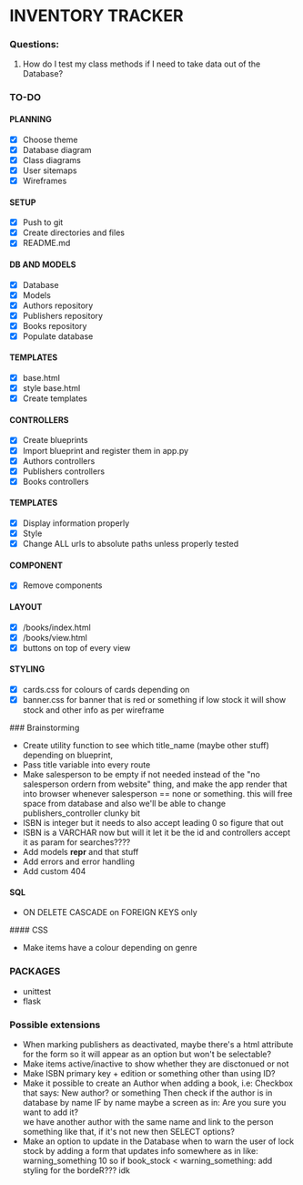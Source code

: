 # INVENTORY TRACKER

### Questions:

1. How do I test my class methods if I need to take data out of the Database?

### TO-DO

#### PLANNING
- [x] Choose theme
- [x] Database diagram
- [x] Class diagrams
- [x] User sitemaps
- [x] Wireframes

#### SETUP
- [x] Push to git
- [x] Create directories and files
- [x] README.md

#### DB AND MODELS
- [x] Database
- [x] Models
- [x] Authors repository
- [x] Publishers repository
- [x] Books repository
- [x] Populate database

#### TEMPLATES
- [x] base.html
- [x] style base.html
- [x] Create templates

####  CONTROLLERS
- [x] Create blueprints
- [x] Import blueprint and register them in app.py
- [x] Authors controllers
- [x] Publishers controllers
- [x] Books controllers

#### TEMPLATES
- [x] Display information properly
- [x] Style
- [x] Change ALL urls to absolute paths unless properly tested

#### COMPONENT
- [x] Remove components

#### LAYOUT
- [x] /books/index.html
- [x] /books/view.html
- [x] buttons on top of every view

#### STYLING
- [x] cards.css for colours of cards depending on 
- [x] banner.css for banner that is red or something if low stock it will show stock and other info as per wireframe

### Brainstorming

- Create utility function to see which title_name (maybe other stuff)
depending on blueprint,
- Pass title variable into every route
- Make salesperson to be empty if not needed instead of the "no salesperson
ordern from website" thing, and make the app render that into browser 
whenever salesperson == none or something. this will free space from database
and also we'll be able to change publishers_controller clunky bit
- ISBN is integer but it needs to also accept leading 0 so figure that out
- ISBN is a VARCHAR now but will it let it be the id and controllers
accept it as param for searches????
- Add models __repr__ and that stuff
- Add errors and error handling
- Add custom 404

#### SQL

- ON DELETE CASCADE on FOREIGN KEYS only

#### CSS

- Make items have a colour depending on genre

### PACKAGES

- unittest
- flask

### Possible extensions

- When marking publishers as deactivated, maybe there's a html attribute
	for the form so it will appear as an option but won't be selectable?
- Make items active/inactive to show whether they are disctonued or not
- Make ISBN primary key + edition or something other than using ID?
- Make it possible to create an Author when adding a book,
	i.e: Checkbox that says: New author? or something
	Then check if the author is in database by name
	IF by name maybe a screen as in: Are you sure you want to add it?	
		we have another author with the same name and link to the person
	something like that, if it's not new then SELECT options?
- Make an option to update in the Database when to warn the user of lock stock
	by adding a form that updates info somewhere as in like:
	warning_something 	10
	so if book_stock < warning_something:
		add styling for the bordeR??? idk


